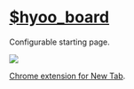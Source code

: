 # [$hyoo_board](https://board.hyoo.ru/)

Configurable starting page.

![](https://i.imgur.com/q6hGG02.png)

[Chrome extension for New Tab](https://github.com/hyoo-ru/board.hyoo.ru/releases/tag/extension).
